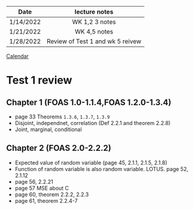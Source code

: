 |Date | lecture notes |
|:---:|:---:|
|1/14/2022| WK 1,2 3 notes|
|1/21/2022| WK 4,5 notes |
|1/28/2022| Review of Test 1  and wk 5 reivew  |

[Calendar](https://mids-w203.github.io/syllabus/)

# Test 1 review 

## Chapter 1 (FOAS 1.0-1.1.4,FOAS 1.2.0-1.3.4) 
- page 33 Theorems `1.3.6`, `1.3.7`, `1.3.9`
- Disjoint, independnet, correlation (Def 2.2.1 and theorem 2.2.8)
- Joint, marginal, conditional

## Chapter 2 (FOAS 2.0-2.2.2)
- Expected value of random variable (page 45, 2.1.1, 2.1.5, 2.1.8)
- Function of random variable is also random variable. LOTUS.  page 52, 2.1.12
- page 56, 2.2.21
- page 57 MSE about C
- page 60, theorem 2.2.2, 2.2.3
- page 61, theorem 2.2.4-7
